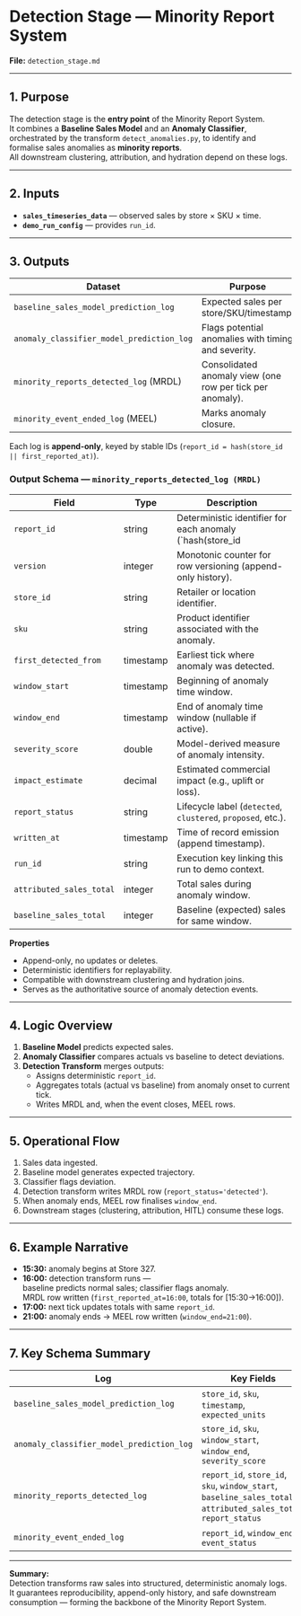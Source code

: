 # Detection Stage — Minority Report System  
**File:** `detection_stage.md`  

---

## 1. Purpose  
The detection stage is the **entry point** of the Minority Report System.  
It combines a **Baseline Sales Model** and an **Anomaly Classifier**, orchestrated by the transform `detect_anomalies.py`, to identify and formalise sales anomalies as **minority reports**.  
All downstream clustering, attribution, and hydration depend on these logs.

---

## 2. Inputs  
- **`sales_timeseries_data`** — observed sales by store × SKU × time.  
- **`demo_run_config`** — provides `run_id`.  

---

## 3. Outputs  
| Dataset | Purpose |
|----------|----------|
| `baseline_sales_model_prediction_log` | Expected sales per store/SKU/timestamp. |
| `anomaly_classifier_model_prediction_log` | Flags potential anomalies with timing and severity. |
| `minority_reports_detected_log` (MRDL) | Consolidated anomaly view (one row per tick per anomaly). |
| `minority_event_ended_log` (MEEL) | Marks anomaly closure. |

Each log is **append-only**, keyed by stable IDs (`report_id = hash(store_id || first_reported_at)`).

### Output Schema — `minority_reports_detected_log (MRDL)`

| Field | Type | Description |
|--------|------|-------------|
| `report_id` | string | Deterministic identifier for each anomaly (`hash(store_id || first_detected_from)`). |
| `version` | integer | Monotonic counter for row versioning (append-only history). |
| `store_id` | string | Retailer or location identifier. |
| `sku` | string | Product identifier associated with the anomaly. |
| `first_detected_from` | timestamp | Earliest tick where anomaly was detected. |
| `window_start` | timestamp | Beginning of anomaly time window. |
| `window_end` | timestamp | End of anomaly time window (nullable if active). |
| `severity_score` | double | Model-derived measure of anomaly intensity. |
| `impact_estimate` | decimal | Estimated commercial impact (e.g., uplift or loss). |
| `report_status` | string | Lifecycle label (`detected`, `clustered`, `proposed`, etc.). |
| `written_at` | timestamp | Time of record emission (append timestamp). |
| `run_id` | string | Execution key linking this run to demo context. |
| `attributed_sales_total` | integer | Total sales during anomaly window. |
| `baseline_sales_total` | integer | Baseline (expected) sales for same window. |

**Properties**
- Append-only, no updates or deletes.  
- Deterministic identifiers for replayability.  
- Compatible with downstream clustering and hydration joins.  
- Serves as the authoritative source of anomaly detection events.

---

## 4. Logic Overview  
1. **Baseline Model** predicts expected sales.  
2. **Anomaly Classifier** compares actuals vs baseline to detect deviations.  
3. **Detection Transform** merges outputs:  
   - Assigns deterministic `report_id`.  
   - Aggregates totals (actual vs baseline) from anomaly onset to current tick.  
   - Writes MRDL and, when the event closes, MEEL rows.

---

## 5. Operational Flow  
1. Sales data ingested.  
2. Baseline model generates expected trajectory.  
3. Classifier flags deviation.  
4. Detection transform writes MRDL row (`report_status='detected'`).  
5. When anomaly ends, MEEL row finalises `window_end`.  
6. Downstream stages (clustering, attribution, HITL) consume these logs.

---

## 6. Example Narrative  
- **15:30:** anomaly begins at Store 327.  
- **16:00:** detection transform runs —  
  baseline predicts normal sales; classifier flags anomaly.  
  MRDL row written (`first_reported_at=16:00`, totals for [15:30→16:00]).  
- **17:00:** next tick updates totals with same `report_id`.  
- **21:00:** anomaly ends → MEEL row written (`window_end=21:00`).  

---

## 7. Key Schema Summary  
| Log | Key Fields | Notes |
|-----|-------------|-------|
| `baseline_sales_model_prediction_log` | `store_id`, `sku`, `timestamp`, `expected_units` | Baseline reference. |
| `anomaly_classifier_model_prediction_log` | `store_id`, `sku`, `window_start`, `window_end`, `severity_score` | Anomaly signal. |
| `minority_reports_detected_log` | `report_id`, `store_id`, `sku`, `window_start`, `baseline_sales_total`, `attributed_sales_total`, `report_status` | Authoritative anomaly record. |
| `minority_event_ended_log` | `report_id`, `window_end`, `event_status` | Closure marker. |

---

**Summary:**  
Detection transforms raw sales into structured, deterministic anomaly logs.  
It guarantees reproducibility, append-only history, and safe downstream consumption — forming the backbone of the Minority Report System.
